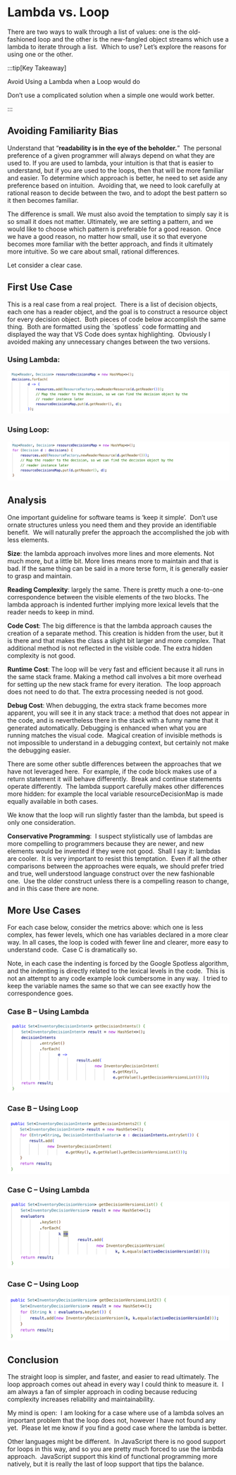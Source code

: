 #  Lambda vs. Loop

There are two ways to walk through a list of values: one is the old-fashioned loop and the other is the new-fangled object streams which use a lambda to iterate through a list.  Which to use? Let’s explore the reasons for using one or the other.

:::tip[Key Takeaway]

Avoid Using a Lambda when a Loop would do

Don’t use a complicated solution when a simple one would work better.

:::

## Avoiding Familiarity Bias

Understand that “**readability is in the eye of the beholder.**”  The personal preference of a given programmer will always depend on what they are used to. If you are used to lambda, your intuition is that that is easier to understand, but if you are used to the loops, then that will be more familiar and easier. To determine which approach is better, he need to set aside any preference based on intuition.  Avoiding that, we need to look carefully at rational reason to decide between the two, and to adopt the best pattern so it then becomes familiar.

The difference is small. We must also avoid the temptation to simply say it is so small it does not matter. Ultimately, we are setting a pattern, and we would like to choose which pattern is preferable for a good reason.  Once we have a good reason, no matter how small, use it so that everyone becomes more familiar with the better approach, and finds it ultimately more intuitive. So we care about small, rational differences.

Let consider a clear case.

## First Use Case

This is a real case from a real project.  There is a list of decision objects, each one has a reader object, and the goal is to construct a resource object for every decision object.  Both pieces of code below accomplish the same thing.  Both are formatted using the \`spotless\` code formatting and displayed the way that VS Code does syntax highlighting.  Obviously I avoided making any unnecessary changes between the two versions.

### Using Lambda:

![](lambda-vs-loop-img1.png)

### Using Loop:

![](lambda-vs-loop-img2.png)

## Analysis

One important guideline for software teams is ‘keep it simple’.  Don’t use ornate structures unless you need them and they provide an identifiable benefit.  We will naturally prefer the approach the accomplished the job with less elements.

**Size**: the lambda approach involves more lines and more elements. Not much more, but a little bit. More lines means more to maintain and that is bad. If the same thing can be said in a more terse form, it is generally easier to grasp and maintain.

**Reading Complexity**: largely the same. There is pretty much a one-to-one correspondence between the visible elements of the two blocks. The lambda approach is indented further implying more lexical levels that the reader needs to keep in mind.

**Code Cost**: The big difference is that the lambda approach causes the creation of a separate method. This creation is hidden from the user, but it is there and that makes the class a slight bit larger and more complex. That additional method is not reflected in the visible code. The extra hidden complexity is not good.

**Runtime Cost**: The loop will be very fast and efficient because it all runs in the same stack frame. Making a method call involves a bit more overhead for setting up the new stack frame for every iteration.  The loop approach does not need to do that. The extra processing needed is not good.

**Debug Cost**: When debugging, the extra stack frame becomes more apparent, you will see it in any stack trace: a method that does not appear in the code, and is nevertheless there in the stack with a funny name that it generated automatically. Debugging is enhanced when what you are running matches the visual code.  Magical creation of invisible methods is not impossible to understand in a debugging context, but certainly not make the debugging easier.

There are some other subtle differences between the approaches that we have not leveraged here.  For example, if the code block makes use of a return statement it will behave differently.  Break and continue statements operate differently.  The lambda support carefully makes other differences more hidden: for example the local variable resourceDecisionMap is made equally available in both cases.

We know that the loop will run slightly faster than the lambda, but speed is only one consideration.

**Conservative Programming**:  I suspect stylistically use of lambdas are more compelling to programmers because they are newer, and new elements would be invented if they were not good.  Shall I say it: lambdas are cooler.  It is very important to resist this temptation.  Even if all the other comparisons between the approaches were equals, we should prefer tried and true, well understood language construct over the new fashionable one.  Use the older construct unless there is a compelling reason to change, and in this case there are none.

## More Use Cases

For each case below, consider the metrics above: which one is less complex, has fewer levels, which one has variables declared in a more clear way. In all cases, the loop is coded with fewer line and clearer, more easy to understand code.  Case C is dramatically so.

Note, in each case the indenting is forced by the Google Spotless algorithm, and the indenting is directly related to the lexical levels in the code.  This is not an attempt to any code example look cumbersome in any way.  I tried to keep the variable names the same so that we can see exactly how the correspondence goes.

### Case B – Using Lambda

![](lambda-vs-loop-img3.png)

### Case B – Using Loop

![](lambda-vs-loop-img4.png)

### Case C – Using Lambda

![](lambda-vs-loop-img5.png)

### Case C – Using Loop

![](lambda-vs-loop-img6.png)

## Conclusion

The straight loop is simpler, and faster, and easier to read ultimately. The loop approach comes out ahead in every way I could think to measure it.  I am always a fan of simpler approach in coding because reducing complexity increases reliability and maintainability.

My mind is open:  I am looking for a case where use of a lambda solves an important problem that the loop does not, however I have not found any yet.  Please let me know if you find a good case where the lambda is better.

Other languages might be different.  In JavaScript there is no good support for loops in this way, and so you are pretty much forced to use the lambda approach.  JavaScript support this kind of functional programming more natively, but it is really the last of loop support that tips the balance.


